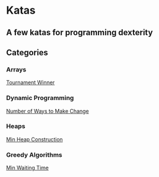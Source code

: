 # Katas

## A few katas for programming dexterity

## Categories

### Arrays

[Tournament Winner](./arrays/tournament-winner)

### Dynamic Programming

[Number of Ways to Make Change](./dynamic-programming/number-of-ways-to-make-change)

### Heaps

[Min Heap Construction](./heaps/min-heap-construction)

### Greedy Algorithms

[Min Waiting Time](./greedy-algorithms/min-waiting-time)